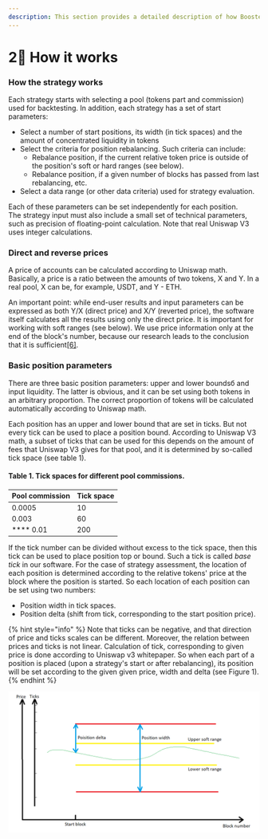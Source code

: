 ```yaml
---
description: This section provides a detailed description of how BoosterPool works.
---
```


# 2⃣ How it works

### **How the strategy works**

Each strategy starts with selecting a pool (tokens part and commission) used for backtesting. In addition, each strategy has a set of start parameters:

* Select a number of start positions, its width (in tick spaces) and the amount of concentrated liquidity in tokens
* Select the criteria for position rebalancing. Such criteria can include:
  * Rebalance position, if the current relative token price is outside of the position's soft or hard ranges (see below).
  * Rebalance position, if a given number of blocks has passed from last rebalancing, etc.
* Select a data range (or other data criteria) used for strategy evaluation.

Each of these parameters can be set independently for each position.\
The strategy input must also include a small set of technical parameters, such as precision of floating-point calculation. Note that real Uniswap V3 uses integer calculations.

### **Direct and reverse prices**

A price of accounts can be calculated according to Uniswap math. Basically, a price is a ratio between the amounts of two tokens, X and Y. In a real pool, X can be, for example, USDT, and Y - ETH. 

An important point: while end-user results and input parameters can be expressed as both Y/X (direct price) and X/Y (reverted price), the software itself calculates all the results using only the direct price. It is important for working with soft ranges (see below). We use price information only at the end of the block's number, because our research leads to the conclusion that it is sufficient[\[6\]](information-sources.md).

### **Basic position parameters**

There are three basic position parameters: upper and lower boundsб and input liquidity. The latter is obvious, and it can be set using both tokens in an arbitrary proportion. The correct proportion of tokens will be calculated automatically according to Uniswap math.

Each position has an upper and lower bound that are set in ticks. But not every tick can be used to place a position bound. According to Uniswap V3 math, a subset of ticks that can be used for this depends on the amount of fees that Uniswap V3 gives for that pool, and it is determined by so-called tick space (see table 1).

#### **Table 1. Tick spaces for different pool commissions.** <a href="#table1" id="table1"></a>

| Pool commission | Tick space |
| --------------- | ---------- |
| 0.0005          | 10         |
| 0.003           | 60         |
|  **** 0.01      | 200        |

If the tick number can be divided without excess to the tick space, then this tick can be used to place position top or bound. Such a tick is called _base tick_ in our software. For the case of strategy assessment, the location of each position is determined according to the relative tokens' price at the block where the position is started. So each location of each position can be set using two numbers:

* Position width in tick spaces.
* Position delta (shift from tick, corresponding to the start position price).

{% hint style="info" %}
Note that ticks can be negative, and that direction of price and ticks scales can be different. Moreover, the relation between prices and ticks is not linear. Calculation of tick, corresponding to given price is done according to Uniswap v3 whitepaper. So when each part of a position is placed (upon a strategy's start or after rebalancing), its position will be set according to the given given price, width and delta (see Figure 1).
{% endhint %}

![Figure 1. Basic position parameters. Red lines show position bounds in price that are constant while position exists. Yellow lines are examples of soft ranges that can be between pool bounds or vice-versa. Price axis (Y) has non-linear interrelation to ticks axis. Green line represents price values.](<../.gitbook/assets/Image (30).png>)
